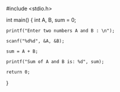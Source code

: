 #include <stdio.h>
 
int main()
{
    int A, B, sum = 0;
 
    printf("Enter two numbers A and B : \n");
    
    scanf("%d%d", &A, &B);
 
    sum = A + B;
 
    printf("Sum of A and B is: %d", sum);
 
    return 0;
}
